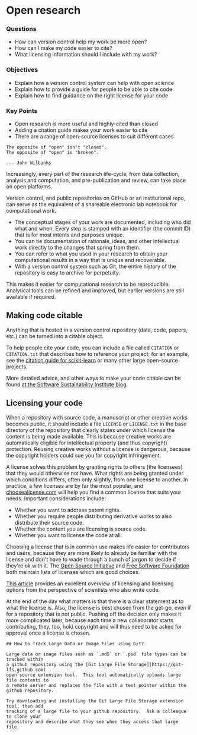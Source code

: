 # Open research

<div class="questions">

### Questions

- How can version control help my work be more open?
- How can I make my code easier to cite?
- What licensing information should I include with my work?

</div>

<div class="objectives">

### Objectives

- Explain how a version control system can help with open science
- Explain how to provide a guide for people to be able to cite code
- Explain how to find guidance on the right license for your code

</div>  


<div class="keypoints">

### Key Points

- Open research is more useful and highly-cited than closed
- Adding a citation guide makes your work easier to cite
- There are a range of open-source licenses to suit different cases

</div>

```quotation
The opposite of "open" isn't "closed".
The opposite of "open" is "broken".

--- John Wilbanks
```
Increasingly, every part of the research life-cycle, from data collection, 
analysis and computation, and pre-publication and review, can take place on 
open platforms.

Version control, and public repositories on GitHub or an
institutional repo, can serve as the equivalent of a shareable electronic
lab notebook for computational work.

* The conceptual stages of your work are documented, including who did what and when. Every step is stamped with an identifier (the commit ID) that is for most intents and purposes unique.
* You can tie documentation of rationale, ideas, and other intellectual work directly to the changes that spring from them.
* You can refer to what you used in your research to obtain your computational results in a way that is unique and recoverable.
* With a version control system such as Git, the entire history of the repository is easy to archive for perpetuity.

This makes it easier for computational research to be reproducible. Analytical
tools can be refined and improved, but earlier versions are still available
if required.

## Making code citable

Anything that is hosted in a version control repository (data, code, papers,  etc.) can be turned into a citable object.

To help people cite your code, you can include a file called `CITATION` or `CITATION.txt` that describes how to reference your project; for an example, see
the [citation guide for scikit-learn](https://scikit-learn.org/stable/about.html#citing-scikit-learn) or many other large open-source projects.

More detailed advice, and other ways to make your code citable can be found
[at the Software Sustainability Institute blog](https://www.software.ac.uk/how-cite-and-describe-software).

## Licensing your code

When a repository with source code, a manuscript or other creative works becomes
public, it should include a file `LICENSE` or `LICENSE.txt` in the base
directory of the repository that clearly states under which license the content
is being made available. This is because creative works are automatically
eligible for intellectual property (and thus copyright) protection. Reusing
creative works without a license is dangerous, because the copyright holders
could sue you for copyright infringement.

A license solves this problem by granting rights to others (the licensees) that
they would otherwise not have. What rights are being granted under which
conditions differs, often only slightly, from one license to another. In
practice, a few licenses are by far the most popular, and [choosealicense.com](https://choosealicense.com/) will help you find a common license that suits
your needs.  Important considerations include:

* Whether you want to address patent rights.
* Whether you require people distributing derivative works to also distribute their source code.
* Whether the content you are licensing is source code.
* Whether you want to license the code at all.

Choosing a license that is in common use makes life easier for contributors and
users, because they are more likely to already be familiar with the license and
don't have to wade through a bunch of jargon to decide if they're ok with it.
The [Open Source Initiative](https://opensource.org/licenses) and [Free Software Foundation](https://www.gnu.org/licenses/license-list.html) both maintain lists
of licenses which are good choices.

[This article](https://doi.org/10.1371/journal.pcbi.1002598) provides an excellent overview of
licensing and licensing options from the perspective of scientists who
also write code.

At the end of the day what matters is that there is a clear statement as to what
the license is. Also, the license is best chosen from the get-go, even if for a
repository that is not public. Pushing off the decision only makes it more
complicated later, because each time a new collaborator starts contributing,
they, too, hold copyright and will thus need to be asked for approval once a
license is chosen.


```{.callout-challenge}
## How to Track Large Data or Image Files using Git?

Large data or image files such as `.md5` or `.psd` file types can be tracked within 
a github repository using the [Git Large File Storage](https://git-lfs.github.com)
open source extension tool.  This tool automatically uploads large file contents to 
a remote server and replaces the file with a text pointer within the github repository.

Try downloading and installing the Git Large File Storage extension tool, then add 
tracking of a large file to your github repository.  Ask a colleague to clone your
repository and describe what they see when they access that large file.   
```
